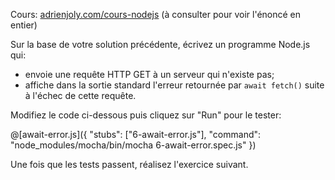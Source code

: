 Cours: [adrienjoly.com/cours-nodejs](https://adrienjoly.com/cours-nodejs/) (à consulter pour voir l'énoncé en entier)

<!-- Code source: [GitHub](https://github.com/adrienjoly/cours-nodejs-techio-2). -->

Sur la base de votre solution précédente, écrivez un programme Node.js qui:
- envoie une requête HTTP GET à un serveur qui n'existe pas;
- affiche dans la sortie standard l'erreur retournée par `await fetch()` suite à l'échec de cette requête.

Modifiez le code ci-dessous puis cliquez sur "Run" pour le tester:

@[await-error.js]({
  "stubs": ["6-await-error.js"],
  "command": "node_modules/mocha/bin/mocha 6-await-error.spec.js"
})

Une fois que les tests passent, réalisez l'exercice suivant.
